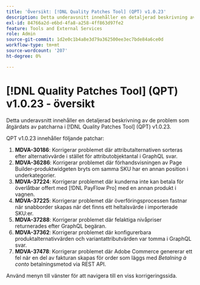 ```yaml
---
title: 'Översikt: [!DNL Quality Patches Tool] (QPT) v1.0.23'
description: Detta underavsnitt innehåller en detaljerad beskrivning av de problem som åtgärdats av patcharna i [!DNL Quality Patches Tool] (QPT) v1.0.23.
exl-id: 84766a2d-e6bd-4fa8-a258-4ff863d97fe2
feature: Tools and External Services
role: Admin
source-git-commit: 1d2e0c1b4a8e3d79a362500ee3ec7bde84a6ce0d
workflow-type: tm+mt
source-wordcount: '207'
ht-degree: 0%

---
```


# [!DNL Quality Patches Tool] (QPT) v1.0.23 - översikt

Detta underavsnitt innehåller en detaljerad beskrivning av de problem som åtgärdats av patcharna i [!DNL Quality Patches Tool] (QPT) v1.0.23.

QPT v1.0.23 innehåller följande patchar:

1. **MDVA-30186**: Korrigerar problemet där attributalternativen sorteras efter alternativvärde i stället för attributobjektantal i GraphQL svar.
1. **MDVA-36286**: Korrigerar problemet där förhandsvisningen av Page Builder-produktwidgeten bryts om samma SKU har en annan position i underkategorier.
1. **MDVA-37224**: Korrigerar problemet där kunderna inte kan betala för överlåtbar offert med [!DNL PayFlow Pro] med en annan produkt i vagnen.
1. **MDVA-37225**: Korrigerar problemet där överföringsprocessen fastnar när snabborder skapas när det finns ett heltalsvärde i importerade SKU:er.
1. **MDVA-37288**: Korrigerar problemet där felaktiga nivåpriser returnerades efter GraphQL begäran.
1. **MDVA-37362**: Korrigerar problemet där konfigurerbara produktalternativvärden och variantattributvärden var tomma i GraphQL svar.
1. **MDVA-37478**: Korrigerar problemet där Adobe Commerce genererar ett fel när en del av fakturan skapas för order som läggs med *Betalning à conto* betalningsmetod via REST API.

Använd menyn till vänster för att navigera till en viss korrigeringssida.
